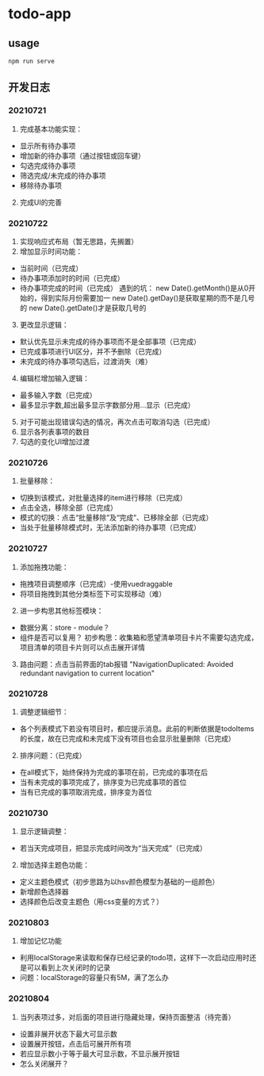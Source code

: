 # todo-app

## usage
```shell
npm run serve
```

## 开发日志
### 20210721
1. 完成基本功能实现：
* 显示所有待办事项
* 增加新的待办事项（通过按钮或回车键）
* 勾选完成待办事项
* 筛选完成/未完成的待办事项
* 移除待办事项
2. 完成UI的完善

### 20210722
1. 实现响应式布局（暂无思路，先搁置）
2. 增加显示时间功能：
* 当前时间（已完成）
* 待办事项添加时的时间（已完成）
* 待办事项完成的时间（已完成）
遇到的坑：
new Date().getMonth()是从0开始的，得到实际月份需要加一
new Date().getDay()是获取星期的而不是几号的
new Date().getDate()才是获取几号的
3. 更改显示逻辑：
* 默认优先显示未完成的待办事项而不是全部事项（已完成）
* 已完成事项进行UI区分，并不予删除（已完成）
* 未完成的待办事项勾选后，过渡消失（难）
4. 编辑栏增加输入逻辑：
* 最多输入字数（已完成）
* 最多显示字数,超出最多显示字数部分用...显示（已完成）
5. 对于可能出现错误勾选的情况，再次点击可取消勾选（已完成）
6. 显示各列表事项的数目
7. 勾选的变化UI增加过渡

### 20210726
1. 批量移除：
* 切换到该模式，对批量选择的item进行移除（已完成）
* 点击全选，移除全部（已完成）
* 模式的切换：点击“批量移除”及“完成”、已移除全部（已完成）
* 当处于批量移除模式时，无法添加新的待办事项（已完成）

### 20210727
1. 添加拖拽功能：
* 拖拽项目调整顺序（已完成）-使用vuedraggable
* 将项目拖拽到其他分类标签下可实现移动（难）
2. 进一步构思其他标签模块：
* 数据分离：store - module？
* 组件是否可以复用？
初步构思：收集箱和愿望清单项目卡片不需要勾选完成，项目清单的项目卡片则可以点击展开详情
3. 路由问题：点击当前界面的tab报错 "NavigationDuplicated: Avoided redundant navigation to current location"

### 20210728
1. 调整逻辑细节：
* 各个列表模式下若没有项目时，都应提示消息。此前的判断依据是todoItems的长度，故在已完成和未完成下没有项目也会显示批量删除（已完成）
2. 排序问题：（已完成）
* 在all模式下，始终保持为完成的事项在前，已完成的事项在后
* 当有未完成的事项完成了，排序变为已完成事项的首位
* 当有已完成的事项取消完成，排序变为首位

### 20210730
1. 显示逻辑调整：
* 若当天完成项目，把显示完成时间改为“当天完成”（已完成）
2. 增加选择主题色功能：
* 定义主题色模式（初步思路为以hsv颜色模型为基础的一组颜色）
* 新增颜色选择器
* 选择颜色后改变主题色（用css变量的方式？）

### 20210803
1. 增加记忆功能
* 利用localStorage来读取和保存已经记录的todo项，这样下一次启动应用时还是可以看到上次关闭时的记录
* 问题：localStorage的容量只有5M，满了怎么办

### 20210804
1. 当列表项过多，对后面的项目进行隐藏处理，保持页面整洁（待完善）
* 设置非展开状态下最大可显示数
* 设置展开按钮，点击后可展开所有项
* 若应显示数小于等于最大可显示数，不显示展开按钮
* 怎么关闭展开？